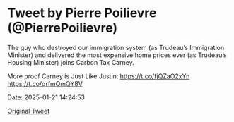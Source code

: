 # Tweet by Pierre Poilievre (@PierrePoilievre)

The guy who destroyed our immigration system (as Trudeau’s Immigration Minister) and delivered the most expensive home prices ever (as Trudeau’s Housing Minister) joins Carbon Tax Carney. 

More proof Carney is Just Like Justin: https://t.co/fjQZaO2xYn https://t.co/qrfmQmQY8V

Date: 2025-01-21 14:24:53

[Original Tweet](https://x.com/PierrePoilievre/status/1881709555857686645)
